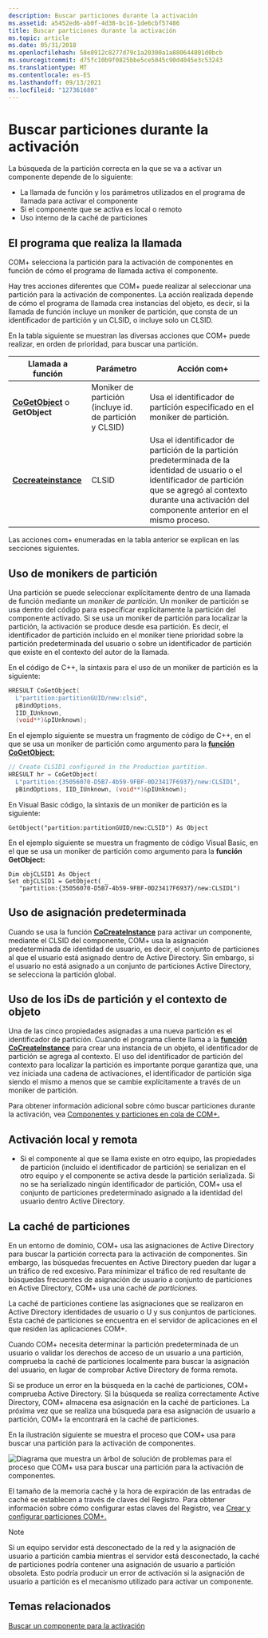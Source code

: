 ```yaml
---
description: Buscar particiones durante la activación
ms.assetid: a5452ed6-ab0f-4d38-bc16-1de6cbf57486
title: Buscar particiones durante la activación
ms.topic: article
ms.date: 05/31/2018
ms.openlocfilehash: 58e8912c8277d79c1a20300a1a880644801d0bcb
ms.sourcegitcommit: d75fc10b9f0825bbe5ce5045c90d4045e3c53243
ms.translationtype: MT
ms.contentlocale: es-ES
ms.lasthandoff: 09/13/2021
ms.locfileid: "127361680"
---
```

# <a name="locating-partitions-during-activation"></a>Buscar particiones durante la activación

La búsqueda de la partición correcta en la que se va a activar un componente depende de lo siguiente:

-   La llamada de función y los parámetros utilizados en el programa de llamada para activar el componente
-   Si el componente que se activa es local o remoto
-   Uso interno de la caché de particiones

## <a name="the-calling-program"></a>El programa que realiza la llamada

COM+ selecciona la partición para la activación de componentes en función de cómo el programa de llamada activa el componente.

Hay tres acciones diferentes que COM+ puede realizar al seleccionar una partición para la activación de componentes. La acción realizada depende de cómo el programa de llamada crea instancias del objeto, es decir, si la llamada de función incluye un moniker de partición, que consta de un identificador de partición y un CLSID, o incluye solo un CLSID.

En la tabla siguiente se muestran las diversas acciones que COM+ puede realizar, en orden de prioridad, para buscar una partición.



| Llamada a función                                                  | Parámetro                                                      | Acción com+                                                                                                                                                                                    |
|----------------------------------------------------------------|----------------------------------------------------------------|------------------------------------------------------------------------------------------------------------------------------------------------------------------------------------------------|
| [**CoGetObject**](/windows/desktop/api/objbase/nf-objbase-cogetobject) o **GetObject**<br/> | Moniker de partición (incluye id. de partición y CLSID)<br/> | Usa el identificador de partición especificado en el moniker de partición.<br/>                                                                                                                           |
| [**Cocreateinstance**](/windows/desktop/api/combaseapi/nf-combaseapi-cocreateinstance)<br/>        | CLSID<br/>                                               | Usa el identificador de partición de la partición predeterminada de la identidad de usuario o el identificador de partición que se agregó al contexto durante una activación del componente anterior en el mismo proceso.<br/> |



 

Las acciones com+ enumeradas en la tabla anterior se explican en las secciones siguientes.

## <a name="use-of-partition-monikers"></a>Uso de monikers de partición

Una partición se puede seleccionar explícitamente dentro de una llamada de función mediante un *moniker de partición*. Un moniker de partición se usa dentro del código para especificar explícitamente la partición del componente activado. Si se usa un moniker de partición para localizar la partición, la activación se produce desde esa partición. Es decir, el identificador de partición incluido en el moniker tiene prioridad sobre la partición predeterminada del usuario o sobre un identificador de partición que existe en el contexto del autor de la llamada.

En el código de C++, la sintaxis para el uso de un moniker de partición es la siguiente:


```C++
HRESULT CoGetObject(
  L"partition:partitionGUID/new:clsid",
  pBindOptions,
  IID_IUnknown,
  (void**)&pIUnknown);
```



En el ejemplo siguiente se muestra un fragmento de código de C++, en el que se usa un moniker de partición como argumento para la [**función CoGetObject:**](/windows/desktop/api/objbase/nf-objbase-cogetobject)


```C++
// Create CLSID1 configured in the Production partition.
HRESULT hr = CoGetObject(
  L"partition:{35056070-D5B7-4b59-9FBF-0D23417F6937}/new:CLSID1",
  pBindOptions, IID_IUnknown, (void**)&pIUnknown);
```



En Visual Basic código, la sintaxis de un moniker de partición es la siguiente:


```VB
GetObject("partition:partitionGUID/new:CLSID") As Object
```



En el ejemplo siguiente se muestra un fragmento de código Visual Basic, en el que se usa un moniker de partición como argumento para la **función GetObject:**


```VB
Dim objCLSID1 As Object
Set objCLSID1 = GetObject( _
   "partition:{35056070-D5B7-4b59-9FBF-0D23417F6937}/new:CLSID1")
```



## <a name="use-of-default-mapping"></a>Uso de asignación predeterminada

Cuando se usa la función [**CoCreateInstance**](/windows/desktop/api/combaseapi/nf-combaseapi-cocreateinstance) para activar un componente, mediante el CLSID del componente, COM+ usa la asignación predeterminada de identidad de usuario, es decir, el conjunto de particiones al que el usuario está asignado dentro de Active Directory. Sin embargo, si el usuario no está asignado a un conjunto de particiones Active Directory, se selecciona la partición global.

## <a name="use-of-partition-ids-and-object-context"></a>Uso de los iDs de partición y el contexto de objeto

Una de las cinco propiedades asignadas a una nueva partición es el identificador de partición. Cuando el programa cliente llama a la [**función CoCreateInstance**](/windows/desktop/api/combaseapi/nf-combaseapi-cocreateinstance) para crear una instancia de un objeto, el identificador de partición se agrega al contexto. El uso del identificador de partición del contexto para localizar la partición es importante porque garantiza que, una vez iniciada una cadena de activaciones, el identificador de partición siga siendo el mismo a menos que se cambie explícitamente a través de un moniker de partición.

Para obtener información adicional sobre cómo buscar particiones durante la activación, vea [Componentes y particiones en cola de COM+.](com--queued-components-and-partitions.md)

## <a name="local-and-remote-activation"></a>Activación local y remota

-   Si el componente al que se llama existe en otro equipo, las propiedades de partición (incluido el identificador de partición) se serializan en el otro equipo y el componente se activa desde la partición serializada. Si no se ha serializado ningún identificador de partición, COM+ usa el conjunto de particiones predeterminado asignado a la identidad del usuario dentro Active Directory.

## <a name="the-partition-cache"></a>La caché de particiones

En un entorno de dominio, COM+ usa las asignaciones de Active Directory para buscar la partición correcta para la activación de componentes. Sin embargo, las búsquedas frecuentes en Active Directory pueden dar lugar a un tráfico de red excesivo. Para minimizar el tráfico de red resultante de búsquedas frecuentes de asignación de usuario a conjunto de particiones en Active Directory, COM+ usa una caché *de particiones*.

La caché de particiones contiene las asignaciones que se realizaron en Active Directory identidades de usuario o U y sus conjuntos de particiones. Esta caché de particiones se encuentra en el servidor de aplicaciones en el que residen las aplicaciones COM+.

Cuando COM+ necesita determinar la partición predeterminada de un usuario o validar los derechos de acceso de un usuario a una partición, comprueba la caché de particiones localmente para buscar la asignación del usuario, en lugar de comprobar Active Directory de forma remota.

Si se produce un error en la búsqueda en la caché de particiones, COM+ comprueba Active Directory. Si la búsqueda se realiza correctamente Active Directory, COM+ almacena esa asignación en la caché de particiones. La próxima vez que se realiza una búsqueda para esa asignación de usuario a partición, COM+ la encontrará en la caché de particiones.

En la ilustración siguiente se muestra el proceso que COM+ usa para buscar una partición para la activación de componentes.

![Diagrama que muestra un árbol de solución de problemas para el proceso que COM+ usa para buscar una partición para la activación de componentes.](images/5d00eb4e-4572-491c-85e9-33ceed2cd753.png)

El tamaño de la memoria caché y la hora de expiración de las entradas de caché se establecen a través de claves del Registro. Para obtener información sobre cómo configurar estas claves del Registro, vea [Crear y configurar particiones COM+.](creating-and-configuring-com--partitions.md)

> [!Note]  
> Si un equipo servidor está desconectado de la red y la asignación de usuario a partición cambia mientras el servidor está desconectado, la caché de particiones podría contener una asignación de usuario a partición obsoleta. Esto podría producir un error de activación si la asignación de usuario a partición es el mecanismo utilizado para activar un componente.

 

## <a name="related-topics"></a>Temas relacionados

<dl> <dt>

[Buscar un componente para la activación](locating-a-component-for-activation.md)
</dt> </dl>

 

